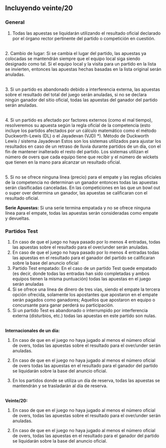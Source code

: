## Incluyendo veinte/20

### General

1. Todas las apuestas se liquidarán utilizando el resultado oficial declarado por el órgano rector pertinente del partido o competición en cuestión.

\
2. Cambio de lugar:
Si se cambia el lugar del partido, las apuestas ya colocadas se mantendrán siempre que el equipo local siga siendo designado como tal. Si el equipo local y la visita para un partido en la lista se invierten, entonces las apuestas hechas basadas en la lista original serán anuladas.

\
3. Si un partido es abandonado debido a interferencia externa, las apuestas sobre el resultado del total del juego serán anuladas, si no se declara ningún ganador del sitio oficial, todas las apuestas del ganador del partido serán anuladas.

\
4. Si un partido es afectado por factores externos (como el mal tiempo), resolveremos su apuesta según la regla oficial de la competencia (esto incluye los partidos afectados por un cálculo matemático como el método Duckworth-Lewis (DL) o el Jayadevan (VJD) *).
Método de Duckworth Lewis / sistema Jayadevan
Estos son los sistemas utilizados para ajustar los resultados en caso de un retraso de lluvia durante partidos de un día, con el fin de mantener inalterado el resto del partido. Los sistemas utilizan el número de overs que cada equipo tiene que recibir y el número de wickets que tienen en la mano para alcanzar un resultado oficial.

\
5. Si no se ofrece ninguna línea (precio) para el empate y las reglas oficiales de la competencia no determinan un ganador entonces todas las apuestas serán clasificadas canceladas. En las competiciones en las que un bowl out o super over determina un ganador, las apuestas se calificaran con el resultado oficial.

**Serie Apuestas:**
Si una serie termina empatada y no se ofrece ninguna línea para el empate, todas las apuestas serán consideradas como empate y devueltas.

### Partidos Test

1. En caso de que el juego no haya pasado por lo menos 4 entradas, todas las apuestas sobre el resultado para el over/under serán anuladas.
2. En caso de que el juego no haya pasado por lo menos 4 entradas todas las apuestas en el resultado para el ganador del partido se calificaran sobre la base del anuncio oficial
3. Partido Test empatado:
En el caso de un partido Test quede empatado (es decir, donde todas las entradas han sido completadas y ambos equipos tienen la misma puntuación) todas las apuestas en el juego serán anuladas
4. Si se ofrece una línea de dinero de tres vías, siendo el empate la tercera opción ofrecida, solamente los apostantes que apostaron en el empate serán pagados como ganadores; Aquellos que apostaron en equipo o concursante para ganar perderá su participación.
5. Si un partido Test es abandonado o interrumpido por interferencia externa (disturbios, etc.) todas las apuestas en este partido son nulas.

\
**Internacionales de un día:**

1. En caso de que en el juego no haya jugado al menos el número oficial de overs, todas las apuestas sobre el resultado para el over/under serán anuladas.

2. En caso de que en el juego no haya jugado al menos el número oficial de overs todas las apuestas en el resultado para el ganador del partido se liquidarán sobre la base del anuncio oficial.

3. En los partidos donde se utiliza un día de reserva, todas las apuestas se mantendrán y se trasladarán al día de reserva.

\
**Veinte/20:**

1. En caso de que en el juego no haya jugado al menos el número oficial de overs, todas las apuestas sobre el resultado para el over/under serán anuladas.

2. En caso de que en el juego no haya jugado al menos el número oficial de overs, todas las apuestas en el resultado para el ganador del partido se liquidarán sobre la base del anuncio oficial.
